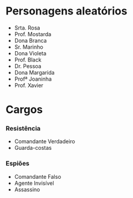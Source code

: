 # Personagens aleatórios

* Srta. Rosa 
* Prof. Mostarda
* Dona Branca
* Sr. Marinho
* Dona Violeta
* Prof. Black
* Dr. Pessoa
* Dona Margarida
* Profª Joaninha
* Prof. Xavier

# Cargos
### Resistência
* Comandante Verdadeiro
* Guarda-costas

### Espiões
* Comandante Falso
* Agente Invisível
* Assassino
